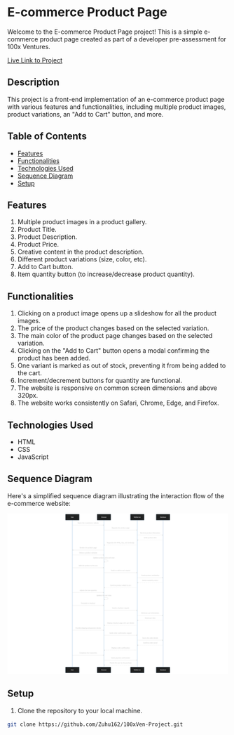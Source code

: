 # E-commerce Product Page

Welcome to the E-commerce Product Page project! This is a simple e-commerce product page created as part of a developer pre-assessment for 100x Ventures.

<a href="https://100x-bettersmile-project.netlify.app/" target="_blank">Live Link to Project</a>

## Description

This project is a front-end implementation of an e-commerce product page with various features and functionalities, including multiple product images, product variations, an "Add to Cart" button, and more.

## Table of Contents

- [Features](#features)
- [Functionalities](#functionalities)
- [Technologies Used](#technologies-used)
- [Sequence Diagram](#sequence-diagram)
- [Setup](#setup)

## Features

1. Multiple product images in a product gallery.
2. Product Title.
3. Product Description.
4. Product Price.
5. Creative content in the product description.
6. Different product variations (size, color, etc).
7. Add to Cart button.
8. Item quantity button (to increase/decrease product quantity).

## Functionalities

1. Clicking on a product image opens up a slideshow for all the product images.
2. The price of the product changes based on the selected variation.
3. The main color of the product page changes based on the selected variation.
4. Clicking on the "Add to Cart" button opens a modal confirming the product has been added.
5. One variant is marked as out of stock, preventing it from being added to the cart.
6. Increment/decrement buttons for quantity are functional.
7. The website is responsive on common screen dimensions and above 320px.
8. The website works consistently on Safari, Chrome, Edge, and Firefox.

## Technologies Used

- HTML
- CSS
- JavaScript

## Sequence Diagram

Here's a simplified sequence diagram illustrating the interaction flow of the e-commerce website:

![Sequence Diagram](./assets/sequence.png)

## Setup

1. Clone the repository to your local machine.

```bash
git clone https://github.com/Zuhu162/100xVen-Project.git
```
